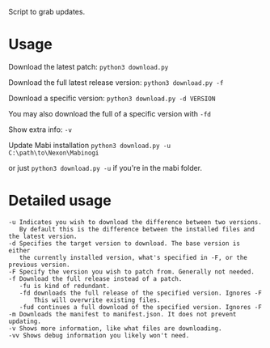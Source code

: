 Script to grab updates.

# Usage #
Download the latest patch: `python3 download.py`

Download the full latest release version: `python3 download.py -f`

Download a specific version: `python3 download.py -d VERSION`

You may also download the full of a specific version with `-fd`

Show extra info: `-v`

Update Mabi installation `python3 download.py -u C:\path\to\Nexon\Mabinogi`

or just `python3 download.py -u` if you're in the mabi folder.

# Detailed usage #
    -u Indicates you wish to download the difference between two versions.
       By default this is the difference between the installed files and the latest version. 
    -d Specifies the target version to download. The base version is either
       the currently installed version, what's specified in -F, or the previous version.
    -F Specify the version you wish to patch from. Generally not needed.
    -f Download the full release instead of a patch.
       -fu is kind of redundant.
       -fd downloads the full release of the specified version. Ignores -F
           This will overwrite existing files.
       -fud continues a full download of the specified version. Ignores -F
    -m Downloads the manifest to manifest.json. It does not prevent updating.
    -v Shows more information, like what files are downloading.
    -vv Shows debug information you likely won't need.
